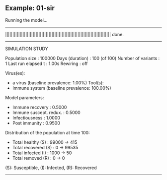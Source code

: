 ## Example: 01-sir

Running the model...
_________________________________________________________________________
||||||||||||||||||||||||||||||||||||||||||||||||||||||||||||||||||||||||| done.

________________________________________________________________________________
SIMULATION STUDY

Population size    : 100000
Days (duration)    : 100 (of 100)
Number of variants : 1
Last run elapsed t : 1.00s
Rewiring           : off

Virus(es):
 - a virus (baseline prevalence: 1.00%)
Tool(s):
 - Immune system (baseline prevalence: 100.00%)

Model parameters:
 - Immune recovery        : 0.5000
 - Immune suscept. redux. : 0.5000
 - Infectiousness         : 1.0000
 - Post immunity          : 0.9500

Distribution of the population at time 100:
 - Total healthy (S)   :   99000 -> 415
 - Total recovered (S) :       0 -> 99535
 - Total infected (I)  :    1000 -> 50
 - Total removed (R)   :       0 -> 0

(S): Susceptible, (I): Infected, (R): Recovered
________________________________________________________________________________

